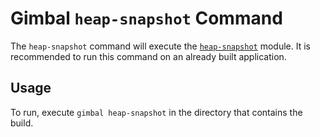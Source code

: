 # Gimbal `heap-snapshot` Command

The `heap-snapshot` command will execute the [`heap-snapshot`](../../module/heap-snapshot) module. It is recommended to run this command on an already built application.

## Usage

To run, execute `gimbal heap-snapshot` in the directory that contains the build.
